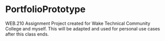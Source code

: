 # PortfolioPrototype
WEB.210 Assignment
Project created for Wake Technical Community College and myself. This will be adapted and used for personal use cases after this class ends.
